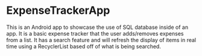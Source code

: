 # ExpenseTrackerApp

This is an Android app to showcase the use of SQL database inside of an app. It is a basic expense tracker that the user adds/removes expenses from a list. It has a search feature and will refresh the display of items in real time using a RecyclerList based off of what is being searched. 
